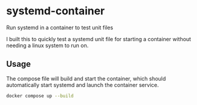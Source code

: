 # systemd-container
Run systemd in a container to test unit files

I built this to quickly test a systemd unit file for starting a container without needing a linux system to run on.

## Usage
The compose file will build and start the container, which should automatically start systemd and launch the container service.
```bash
docker compose up --build
```
